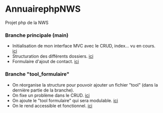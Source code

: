 # AnnuairephpNWS
Projet php de la NWS


### Branche principale (main)
- Initialisation de mon interface MVC avec le CRUD, index... vu en cours. [ici](https://github.com/Adambizien/AnnuairephpNWS/commit/58b7e1a2bd3ee1009dca51ab8431b91077d29bd5)
- Structuration des différents dossiers. [ici](https://github.com/Adambizien/AnnuairephpNWS/commit/0e753d91e4cc4c4d56cfad641cb9232d49b3e42)
- Formulaire d'ajout de contact. [ici](https://github.com/Adambizien/AnnuairephpNWS/commit/2a71f7520a72f1be2d8607a90bb7e66b5d482add)
### Branche "tool_formulaire"
- On réorganise la structure pour pouvoir ajouter un fichier "tool" (dans la dernière partie de la branche).
- On fixe un problème dans le CRUD.  [ici](https://github.com/Adambizien/AnnuairephpNWS/commit/b4362b24af6ee253e0a457dd1b22de02ee699603)
- On ajoute le "tool formulaire" qui sera modulable. [ici](https://github.com/Adambizien/AnnuairephpNWS/commit/1713bdafa988252e9b6d486a44a3e358cf5ce4b5)
- On le rend accessible et fonctionnel.  [ici](https://github.com/Adambizien/AnnuairephpNWS/commit/fbf29c6a3c19d7d567cdb9c2529d055fbec64dc0)

